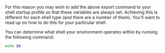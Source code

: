 For this reason you may wish to add the above export command to your shell startup profile so that
these variables are always set. Achieving this is different for each shell type (and there are a
number of them). You'll want to read up on how to do this for your particular shell.

You can determine what shell your environment operates within by running the following command:

```bash
echo $0
```
